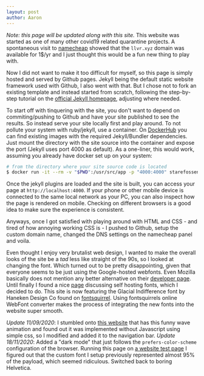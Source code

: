 ```yaml
---
layout: post
author: Aaron
---
```


*Note: this page will be updated along with this site.*
This website was started as one of many other covid19 related quarantine projects. A spontaneous visit to <a href="https://www.namecheap.com">namecheap</a> showed that the `llvr.xyz` domain was available for 1$/yr and I just thought this would be a fun new thing to play with.

Now I did not want to make it too difficult for myself, so this page is simply hosted and served by Github pages. Jekyll being the default static website framework used with Github, I also went with that. But I chose not to fork an existing template and instead started from scratch, following the step-by-step tutorial on the <a href="https://jekyllrb.com/docs/step-by-step/01-setup/">official Jekyll homepage</a>, adjusting where needed.

To start off with tinquering with the site, you don't want to depend on commiting/pushing to Github and have your site published to see the results. So instead serve your site locally first and play around. To not pollute your system with ruby/jekyll, use a container. On <a href="https://hub.docker.com/u/jekyll">DockerHub</a> you can find existing images with the required Jekyll/Bundler dependencies. Just mount the directory with the site source into the container and expose the port (Jekyll uses port 4000 as default). As a one-liner, this would work, assuming you already have docker set up on your system:

```bash
# from the directory where your site source code is located
$ docker run -it --rm -v "$PWD":/usr/src/app -p "4000:4000" starefossen/github-pages 
```

Once the jekyll plugins are loaded and the site is built, you can access your page at `http://localhost:4000`. If your phone or other mobile device is connected to the same local network as your PC, you can also inspect how the page is rendered on mobile. Checking on different browsers is a good idea to make sure the experience is consistent.

Anyways, once I got satisfied with playing around with HTML and CSS - and tired of how annoying working CSS is - I pushed to Github, setup the custom domain name, changed the DNS settings on the namecheap panel and voila.

Even thought I enjoy very brutalist web design, I wanted to make the overall looks of the site be a *tad* less like straight of the 90s, so I looked at changing the font. Which turned out to be pretty disappointing, given that everyone seems to be just using the Google-hosted webfonts. Even Mozilla basically does not mention any better alternative on their <a href="https://developer.mozilla.org/en-US/docs/Learn/CSS/Styling_text/Web_fonts">developer page</a>. Until finally I found a nice <a href="https://www.tunetheweb.com/blog/should-you-self-host-google-fonts/">page</a> discussing self hosting fonts, which I decided to do. This site is now featuring the Glacial Indifference font by Haneken Design Co found on <a href="https://www.fontsquirrel.com/fonts/glacial-indifference">fontsquirrel</a>. Using fontsquirrels online WebFont converter makes the process of integrating the new fonts into the website super smooth.

*Update 11/09/2020*: I stumbled onto [this website](https://tomgamon.com/) that has this funny wave animation and found out it was implemented without Javascript using simple css, so I modified and added it to the navigation bar.
*Update 18/11/2020*: Added a "dark mode" that just follows the `prefers-color-scheme` configuration of the browser. Running this page on <a href="https://www.webpagetest.org/">a website test page</a> I figured out that the custom font I setup previously represented almost 95% of the payload, which seemed ridiculous. Switched back to boring Helvetica.
